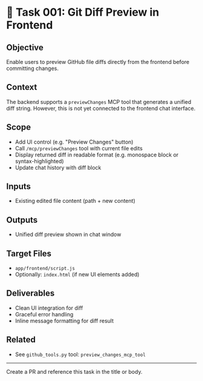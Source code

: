 # 🧪 Task 001: Git Diff Preview in Frontend

## Objective
Enable users to preview GitHub file diffs directly from the frontend before committing changes.

## Context
The backend supports a `previewChanges` MCP tool that generates a unified diff string. However, this is not yet connected to the frontend chat interface.

## Scope
- Add UI control (e.g. "Preview Changes" button)
- Call `/mcp/previewChanges` tool with current file edits
- Display returned diff in readable format (e.g. monospace block or syntax-highlighted)
- Update chat history with diff block

## Inputs
- Existing edited file content (path + new content)

## Outputs
- Unified diff preview shown in chat window

## Target Files
- `app/frontend/script.js`
- Optionally: `index.html` (if new UI elements added)

## Deliverables
- Clean UI integration for diff
- Graceful error handling
- Inline message formatting for diff result

## Related
- See `github_tools.py` tool: `preview_changes_mcp_tool`

---

Create a PR and reference this task in the title or body.